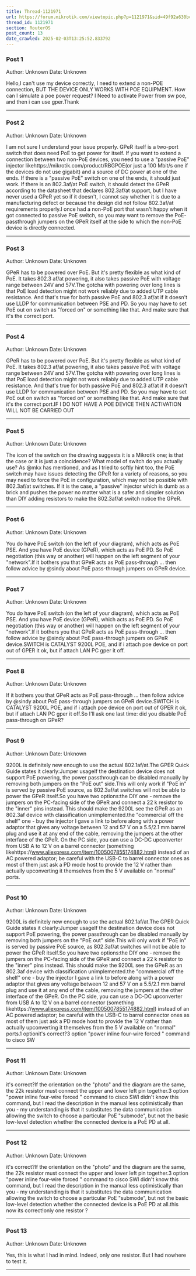 ```yaml
---
title: Thread-1121971
url: https://forum.mikrotik.com/viewtopic.php?p=1121971&sid=49f92a630bc7970d8ca50523be880e8f#p1121971
thread_id: 1121971
section: RouterOS
post_count: 13
date_crawled: 2025-02-03T13:25:52.833792
---
```


### Post 1
Author: Unknown
Date: Unknown

Hello,I can't use my device correctly, I need to extend a non-POE connection, BUT THE DEVICE ONLY WORKS WITH POE EQUIPMENT. How can I simulate a poe power request? I Need to activate Power from sw poe, and then i can use gper.Thank

---
### Post 2
Author: Unknown
Date: Unknown

I am not sure I understand your issue properly. GPeR itself is a two-port switch that does need PoE to get power for itself. If you want to extend a connection between two non-PoE devices, you need to use a "passive PoE" injector likehttps://mikrotik.com/product/RBGPOE(or just a 100 Mbit/s one if the devices do not use gigabit) and a source of DC power at one of the ends. If there is a "passive PoE" switch on one of the ends, it should just work. If there is an 802.3af/at PoE switch, it should detect the GPeR according to the datasheet that declares 802.3af/at support, but I have never used a GPeR yet so if it doesn't, I cannot say whether it is due to a manufacturing defect or because the design did not follow 802.3af/at requirements properly.I once had a non-PoE port that wasn't happy when it got connected to passive PoE switch, so you may want to remove the PoE-passthrough jumpers on the GPeR itself at the side to which the non-PoE device is directly connected.

---
### Post 3
Author: Unknown
Date: Unknown

GPeR has to be powered over PoE. But it's pretty flexible as what kind of PoE. It takes 802.3 af/at powering, it also takes passive PoE with voltage range between 24V and 57V.The gotcha with powering over long lines is that PoE load detection might not work reliably due to added UTP cable resistance. And that's true for both passive PoE and 802.3 af/at if it doesn't use LLDP for communication between PSE and PD. So you may have to set PoE out on switch as "forced on" or something like that. And make sure that it's the correct port.

---
### Post 4
Author: Unknown
Date: Unknown

GPeR has to be powered over PoE. But it's pretty flexible as what kind of PoE. It takes 802.3 af/at powering, it also takes passive PoE with voltage range between 24V and 57V.The gotcha with powering over long lines is that PoE load detection might not work reliably due to added UTP cable resistance. And that's true for both passive PoE and 802.3 af/at if it doesn't use LLDP for communication between PSE and PD. So you may have to set PoE out on switch as "forced on" or something like that. And make sure that it's the correct port.IF I DO NOT HAVE A POE DEVICE THEN ACTIVATION WILL NOT BE CARRIED OUT

---
### Post 5
Author: Unknown
Date: Unknown

The icon of the switch on the drawing suggests it is a Mikrotik one; is that the case or it is just a coincidence? What model of switch do you actually use? As @mkx has mentioned, and as I tried to softly hint too, the PoE switch may have issues detecting the GPeR for a variety of reasons, so you may need to force the PoE in configuration, which may not be possible with 802.3af/at switches. If it is the case, a "passive" injector which is dumb as a brick and pushes the power no matter what is a safer and simpler solution than DIY adding resistors to make the 802.3af/at switch notice the GPeR.

---
### Post 6
Author: Unknown
Date: Unknown

You do have PoE switch (on the left of your diagram), which acts as PoE PSE. And you have PoE device (GPeR), which acts as PoE PD. So PoE negotiation (this way or another) will happen on the left segment of your "network".If it bothers you that GPeR acts as PoE pass-through ... then follow advice by @sindy about PoE pass-through jumpers on GPeR device.

---
### Post 7
Author: Unknown
Date: Unknown

You do have PoE switch (on the left of your diagram), which acts as PoE PSE. And you have PoE device (GPeR), which acts as PoE PD. So PoE negotiation (this way or another) will happen on the left segment of your "network".If it bothers you that GPeR acts as PoE pass-through ... then follow advice by @sindy about PoE pass-through jumpers on GPeR device.SWITCH is CATALYST 9200L POE, and if i attach poe device on port out of GPER it ok, but if attach LAN PC gper it off.

---
### Post 8
Author: Unknown
Date: Unknown

If it bothers you that GPeR acts as PoE pass-through ... then follow advice by @sindy about PoE pass-through jumpers on GPeR device.SWITCH is CATALYST 9200L POE, and if i attach poe device on port out of GPER it ok, but if attach LAN PC gper it off.So I'll ask one last time: did you disable PoE pass-through on GPeR?

---
### Post 9
Author: Unknown
Date: Unknown

9200L is definitely new enough to use the actual 802.1af/at.The GPER Quick Guide states it clearly:Jumper usageIf the destination device does not support PoE powering, the power passthrough can be disabled manually by removing both jumpers on the "PoE out" side.This will only work if "PoE in" is served by passive PoE source, as 802.3af/at switches will not be able to power the GPeR itself.So you have two options:the DIY one - remove the jumpers on the PC-facing side of the GPeR and connect a 22 k resistor to the "inner" pins instead. This should make the 9200L see the GPeR as an 802.3af device with classification unimplemented.the "commercial off the shelf" one - buy the injector I gave a link to before along with a power adaptor that gives any voltage between 12 and 57 V on a 5.5/2.1 mm barrel plug and use it at any end of the cable, removing the jumpers at the other interface of the GPeR. On the PC side, you can use a DC-DC upconverter from USB A to 12 V on a barrel connector (something likehttps://www.aliexpress.com/item/1005007855174882.html) instead of an AC powered adaptor; be careful with the USB-C to barrel connector ones as most of them just ask a PD mode host to provide the 12 V rather than actually upconverting it themselves from the 5 V available on "normal" ports.

---
### Post 10
Author: Unknown
Date: Unknown

9200L is definitely new enough to use the actual 802.1af/at.The GPER Quick Guide states it clearly:Jumper usageIf the destination device does not support PoE powering, the power passthrough can be disabled manually by removing both jumpers on the "PoE out" side.This will only work if "PoE in" is served by passive PoE source, as 802.3af/at switches will not be able to power the GPeR itself.So you have two options:the DIY one - remove the jumpers on the PC-facing side of the GPeR and connect a 22 k resistor to the "inner" pins instead. This should make the 9200L see the GPeR as an 802.3af device with classification unimplemented.the "commercial off the shelf" one - buy the injector I gave a link to before along with a power adaptor that gives any voltage between 12 and 57 V on a 5.5/2.1 mm barrel plug and use it at any end of the cable, removing the jumpers at the other interface of the GPeR. On the PC side, you can use a DC-DC upconverter from USB A to 12 V on a barrel connector (something likehttps://www.aliexpress.com/item/1005007855174882.html) instead of an AC powered adaptor; be careful with the USB-C to barrel connector ones as most of them just ask a PD mode host to provide the 12 V rather than actually upconverting it themselves from the 5 V available on "normal" ports.1 optionit's correct?3 option "power inline four-wire forced " command to cisco SW

---
### Post 11
Author: Unknown
Date: Unknown

it's correct?If the orientation on the "photo" and the diagram are the same, the 22k resistor must connect the upper and lower left pin together.3 option "power inline four-wire forced " command to cisco SWI didn't know this command, but I read the description in the manual less optimistically than you - my understanding is that it substitutes the data communication allowing the switch to choose a particular PoE "submode", but not the basic low-level detection whether the connected device is a PoE PD at all.

---
### Post 12
Author: Unknown
Date: Unknown

it's correct?If the orientation on the "photo" and the diagram are the same, the 22k resistor must connect the upper and lower left pin together.3 option "power inline four-wire forced " command to cisco SWI didn't know this command, but I read the description in the manual less optimistically than you - my understanding is that it substitutes the data communication allowing the switch to choose a particular PoE "submode", but not the basic low-level detection whether the connected device is a PoE PD at all.this now its correct!only one resistor ?

---
### Post 13
Author: Unknown
Date: Unknown

Yes, this is what I had in mind. Indeed, only one resistor. But I had nowhere to test it.

---
